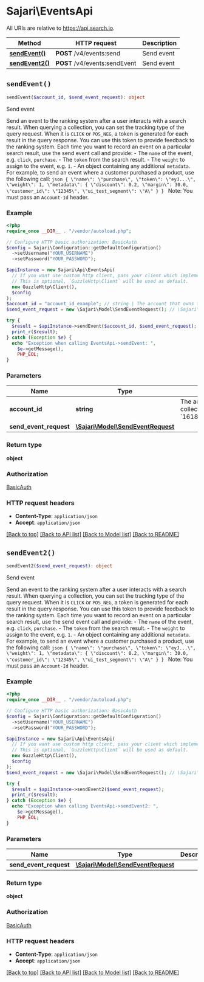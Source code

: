 # Sajari\EventsApi

All URIs are relative to https://api.search.io.

| Method                                      | HTTP request                  | Description |
| ------------------------------------------- | ----------------------------- | ----------- |
| [**sendEvent()**](EventsApi.md#sendEvent)   | **POST** /v4/events:send      | Send event  |
| [**sendEvent2()**](EventsApi.md#sendEvent2) | **POST** /v4/events:sendEvent | Send event  |

## `sendEvent()`

```php
sendEvent($account_id, $send_event_request): object
```

Send event

Send an event to the ranking system after a user interacts with a search result. When querying a collection, you can set the tracking type of the query request. When it is `CLICK` or `POS_NEG`, a token is generated for each result in the query response. You can use this token to provide feedback to the ranking system. Each time you want to record an event on a particular search result, use the send event call and provide: - The `name` of the event, e.g. `click`, `purchase`. - The `token` from the search result. - The `weight` to assign to the event, e.g. `1`. - An object containing any additional `metadata`. For example, to send an event where a customer purchased a product, use the following call: `json { \"name\": \"purchase\", \"token\": \"eyJ...\", \"weight\": 1, \"metadata\": { \"discount\": 0.2, \"margin\": 30.0, \"customer_id\": \"12345\", \"ui_test_segment\": \"A\" } } ` Note: You must pass an `Account-Id` header.

### Example

```php
<?php
require_once __DIR__ . "/vendor/autoload.php";

// Configure HTTP basic authorization: BasicAuth
$config = Sajari\Configuration::getDefaultConfiguration()
  ->setUsername("YOUR_USERNAME")
  ->setPassword("YOUR_PASSWORD");

$apiInstance = new Sajari\Api\EventsApi(
  // If you want use custom http client, pass your client which implements `GuzzleHttp\ClientInterface`.
  // This is optional, `GuzzleHttp\Client` will be used as default.
  new GuzzleHttp\Client(),
  $config
);
$account_id = "account_id_example"; // string | The account that owns the collection, e.g. `1618535966441231024`.
$send_event_request = new \Sajari\Model\SendEventRequest(); // \Sajari\Model\SendEventRequest

try {
  $result = $apiInstance->sendEvent($account_id, $send_event_request);
  print_r($result);
} catch (Exception $e) {
  echo "Exception when calling EventsApi->sendEvent: ",
    $e->getMessage(),
    PHP_EOL;
}
```

### Parameters

| Name                   | Type                                                               | Description                                                                 | Notes |
| ---------------------- | ------------------------------------------------------------------ | --------------------------------------------------------------------------- | ----- |
| **account_id**         | **string**                                                         | The account that owns the collection, e.g. &#x60;1618535966441231024&#x60;. |
| **send_event_request** | [**\Sajari\Model\SendEventRequest**](../Model/SendEventRequest.md) |                                                                             |

### Return type

**object**

### Authorization

[BasicAuth](../../README.md#BasicAuth)

### HTTP request headers

- **Content-Type**: `application/json`
- **Accept**: `application/json`

[[Back to top]](#) [[Back to API list]](../../README.md#endpoints)
[[Back to Model list]](../../README.md#models)
[[Back to README]](../../README.md)

## `sendEvent2()`

```php
sendEvent2($send_event_request): object
```

Send event

Send an event to the ranking system after a user interacts with a search result. When querying a collection, you can set the tracking type of the query request. When it is `CLICK` or `POS_NEG`, a token is generated for each result in the query response. You can use this token to provide feedback to the ranking system. Each time you want to record an event on a particular search result, use the send event call and provide: - The `name` of the event, e.g. `click`, `purchase`. - The `token` from the search result. - The `weight` to assign to the event, e.g. `1`. - An object containing any additional `metadata`. For example, to send an event where a customer purchased a product, use the following call: `json { \"name\": \"purchase\", \"token\": \"eyJ...\", \"weight\": 1, \"metadata\": { \"discount\": 0.2, \"margin\": 30.0, \"customer_id\": \"12345\", \"ui_test_segment\": \"A\" } } ` Note: You must pass an `Account-Id` header.

### Example

```php
<?php
require_once __DIR__ . "/vendor/autoload.php";

// Configure HTTP basic authorization: BasicAuth
$config = Sajari\Configuration::getDefaultConfiguration()
  ->setUsername("YOUR_USERNAME")
  ->setPassword("YOUR_PASSWORD");

$apiInstance = new Sajari\Api\EventsApi(
  // If you want use custom http client, pass your client which implements `GuzzleHttp\ClientInterface`.
  // This is optional, `GuzzleHttp\Client` will be used as default.
  new GuzzleHttp\Client(),
  $config
);
$send_event_request = new \Sajari\Model\SendEventRequest(); // \Sajari\Model\SendEventRequest

try {
  $result = $apiInstance->sendEvent2($send_event_request);
  print_r($result);
} catch (Exception $e) {
  echo "Exception when calling EventsApi->sendEvent2: ",
    $e->getMessage(),
    PHP_EOL;
}
```

### Parameters

| Name                   | Type                                                               | Description | Notes |
| ---------------------- | ------------------------------------------------------------------ | ----------- | ----- |
| **send_event_request** | [**\Sajari\Model\SendEventRequest**](../Model/SendEventRequest.md) |             |

### Return type

**object**

### Authorization

[BasicAuth](../../README.md#BasicAuth)

### HTTP request headers

- **Content-Type**: `application/json`
- **Accept**: `application/json`

[[Back to top]](#) [[Back to API list]](../../README.md#endpoints)
[[Back to Model list]](../../README.md#models)
[[Back to README]](../../README.md)
